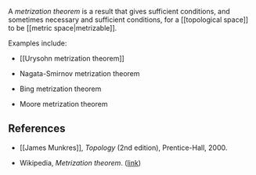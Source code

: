 A _metrization theorem_ is a result that gives sufficient conditions, and sometimes necessary and sufficient conditions, for a [[topological space]] to be [[metric space|metrizable]]. 

Examples include: 

* [[Urysohn metrization theorem]] 

* Nagata-Smirnov metrization theorem 

* Bing metrization theorem 

* Moore metrization theorem 

## References 

* [[James Munkres]], _Topology_ (2nd edition), Prentice-Hall, 2000. 

* Wikipedia, _Metrization theorem_. ([link](http://en.wikipedia.org/wiki/Metrization_theorem)) 